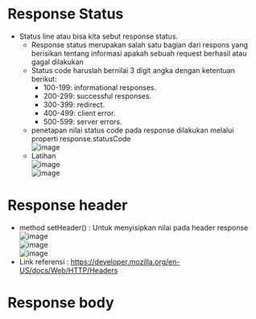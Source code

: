 # Response Status

- Status line atau bisa kita sebut response status.
  - Response status merupakan salah satu bagian dari respons yang berisikan tentang informasi apakah sebuah request berhasil atau gagal dilakukan
  - Status code haruslah bernilai 3 digit angka dengan ketentuan berikut:
    - 100-199: informational responses.
    - 200-299: successful responses.
    - 300-399: redirect.
    - 400-499: client error.
    - 500-599: server errors.
  - penetapan nilai status code pada response dilakukan melalui properti response.statusCode
    <br>![image](https://user-images.githubusercontent.com/85721388/225549973-68ffe43e-eaaa-4caf-a6d2-e1871a54d200.png)
  - Latihan
    <br>![image](https://user-images.githubusercontent.com/85721388/225551182-e3173c0c-9ddf-4b55-83b4-e5f865ee8e5f.png)
    <br>![image](https://user-images.githubusercontent.com/85721388/225551333-be1b56d2-d6b2-4c50-8785-664299701b5b.png)

# Response header
  - method setHeader() : Untuk menyisipkan nilai pada header response
    <br>![image](https://user-images.githubusercontent.com/85721388/225551747-e4822969-9a59-4d5f-92a2-89ac8cfb1589.png)
    <br>![image](https://user-images.githubusercontent.com/85721388/225551883-c8f8bedb-aceb-4f37-865b-7e0927b9c013.png)
    <br>![image](https://user-images.githubusercontent.com/85721388/225619143-b1c0d525-cfe5-49ca-bea5-0ea93dd50c1d.png)
  - Link referensi : https://developer.mozilla.org/en-US/docs/Web/HTTP/Headers

# Response body

